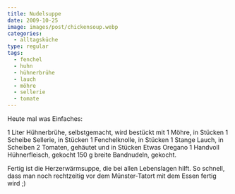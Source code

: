 ```yaml
---
title: Nudelsuppe
date: 2009-10-25
image: images/post/chickensoup.webp
categories: 
  - alltagsküche
type: regular
tags: 
  - fenchel
  - huhn
  - hühnerbrühe
  - lauch
  - möhre
  - sellerie
  - tomate
---
```


Heute mal was Einfaches:

1 Liter Hühnerbrühe, selbstgemacht, wird bestückt mit 1 Möhre, in Stücken 1 Scheibe Sellerie, in Stücken 1 Fenchelknolle, in Stücken 1 Stange Lauch, in Scheiben 2 Tomaten, gehäutet und in Stücken Etwas Oregano 1 Handvoll Hühnerfleisch, gekocht 150 g breite Bandnudeln, gekocht.

Fertig ist die Herzerwärmsuppe, die bei allen Lebenslagen hilft. So schnell, dass man noch rechtzeitig vor dem Münster-Tatort mit dem Essen fertig wird ;)

